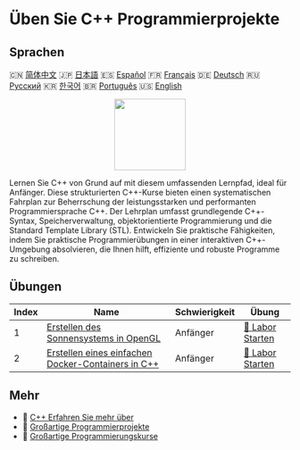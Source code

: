 # Üben Sie C++ Programmierprojekte

## Sprachen

🇨🇳 [简体中文](README_zh.md) 🇯🇵 [日本語](README_ja.md) 🇪🇸 [Español](README_es.md) 🇫🇷 [Français](README_fr.md) 🇩🇪 [Deutsch](README_de.md) 🇷🇺 [Русский](README_ru.md) 🇰🇷 [한국어](README_ko.md) 🇧🇷 [Português](README_pt.md) 🇺🇸 [English](README.md) 

<div align="center">
<img width="128px" src="https://file.labex.io/path/kjx58efaCNu0.png">
</div>

Lernen Sie C++ von Grund auf mit diesem umfassenden Lernpfad, ideal für Anfänger. Diese strukturierten C++-Kurse bieten einen systematischen Fahrplan zur Beherrschung der leistungsstarken und performanten Programmiersprache C++. Der Lehrplan umfasst grundlegende C++-Syntax, Speicherverwaltung, objektorientierte Programmierung und die Standard Template Library (STL). Entwickeln Sie praktische Fähigkeiten, indem Sie praktische Programmierübungen in einer interaktiven C++-Umgebung absolvieren, die Ihnen hilft, effiziente und robuste Programme zu schreiben.

## Übungen

|   Index | Name                                                                                                                                | Schwierigkeit   | Übung                                                                                             |
|---------|-------------------------------------------------------------------------------------------------------------------------------------|-----------------|---------------------------------------------------------------------------------------------------|
|       1 | [Erstellen des Sonnensystems in OpenGL](https://labex.io/de/courses/project-creating-the-solar-system-in-opengl)                    | Anfänger        | [🚀 Labor Starten](https://labex.io/de/courses/project-creating-the-solar-system-in-opengl)       |
|       2 | [Erstellen eines einfachen Docker-Containers in C++](https://labex.io/de/courses/project-creating-a-simple-docker-container-in-cpp) | Anfänger        | [🚀 Labor Starten](https://labex.io/de/courses/project-creating-a-simple-docker-container-in-cpp) |

## Mehr

- 🔗 [C++ Erfahren Sie mehr über](https://labex.io/de/skilltrees/cpp)
- 🔗 [Großartige Programmierprojekte](https://github.com/labex-labs/awesome-programming-projects)
- 🔗 [Großartige Programmierungskurse](https://github.com/labex-labs/awesome-programming-courses)

